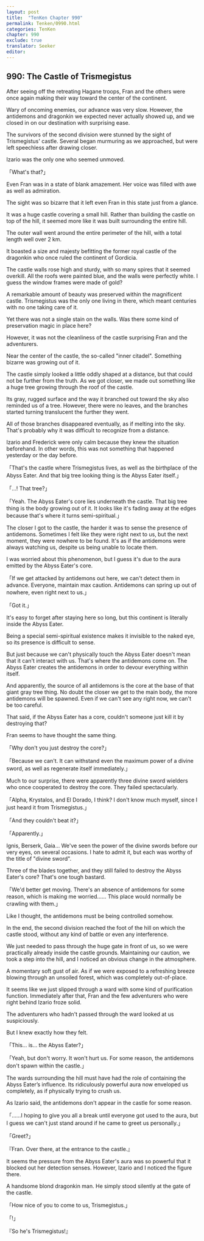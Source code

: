 ```yaml
---
layout: post
title:  "TenKen Chapter 990"
permalink: Tenken/0990.html
categories: TenKen
chapter: 990
exclude: true
translator: Seeker
editor: 
---
```

<h2>990: The Castle of Trismegistus</h2>

After seeing off the retreating Hagane troops, Fran and the others were once again making their way toward the center of the continent.

Wary of oncoming enemies, our advance was very slow. However, the antidemons and dragonkin we expected never actually showed up, and we closed in on our destination with surprising ease.

The survivors of the second division were stunned by the sight of Trismegistus' castle. Several began murmuring as we approached, but were left speechless after drawing closer.

Izario was the only one who seemed unmoved.

「What's that?」

Even Fran was in a state of blank amazement. Her voice was filled with awe as well as admiration.

The sight was so bizarre that it left even Fran in this state just from a glance.

It was a huge castle covering a small hill. Rather than building the castle on top of the hill, it seemed more like it was built surrounding the entire hill.

The outer wall went around the entire perimeter of the hill, with a total length well over 2 km.

It boasted a size and majesty befitting the former royal castle of the dragonkin who once ruled the continent of Gordicia.

The castle walls rose high and sturdy, with so many spires that it seemed overkill. All the roofs were painted blue, and the walls were perfectly white. I guess the window frames were made of gold?

A remarkable amount of beauty was preserved within the magnificent castle. Trismegistus was the only one living in there, which meant centuries with no one taking care of it.

Yet there was not a single stain on the walls. Was there some kind of preservation magic in place here?

However, it was not the cleanliness of the castle surprising Fran and the adventurers.

Near the center of the castle, the so-called "inner citadel". Something bizarre was growing out of it.

The castle simply looked a little oddly shaped at a distance, but that could not be further from the truth. As we got closer, we made out something like a huge tree growing through the roof of the castle.

Its gray, rugged surface and the way it branched out toward the sky also reminded us of a tree. However, there were no leaves, and the branches started turning translucent the further they went.

All of those branches disappeared eventually, as if melting into the sky. That's probably why it was difficult to recognize from a distance.

Izario and Frederick were only calm because they knew the situation beforehand. In other words, this was not something that happened yesterday or the day before.

「That's the castle where Trismegistus lives, as well as the birthplace of the Abyss Eater. And that big tree looking thing is the Abyss Eater itself.」

「...! That tree?」

「Yeah. The Abyss Eater's core lies underneath the castle. That big tree thing is the body growing out of it. It looks like it's fading away at the edges because that's where it turns semi-spiritual.」

The closer I got to the castle, the harder it was to sense the presence of antidemons. Sometimes I felt like they were right next to us, but the next moment, they were nowhere to be found. It's as if the antidemons were always watching us, despite us being unable to locate them.

I was worried about this phenomenon, but I guess it's due to the aura emitted by the Abyss Eater's core.

「If we get attacked by antidemons out here, we can't detect them in advance. Everyone, maintain max caution. Antidemons can spring up out of nowhere, even right next to us.」

「Got it.」

It's easy to forget after staying here so long, but this continent is literally inside the Abyss Eater.

Being a special semi-spiritual existence makes it invisible to the naked eye, so its presence is difficult to sense.

But just because we can't physically touch the Abyss Eater doesn't mean that it can't interact with us. That's where the antidemons come on. The Abyss Eater creates the antidemons in order to devour everything within itself.

And apparently, the source of all antidemons is the core at the base of that giant gray tree thing. No doubt the closer we get to the main body, the more antidemons will be spawned. Even if we can't see any right now, we can't be too careful.

That said, if the Abyss Eater has a core, couldn't someone just kill it by destroying that?

Fran seems to have thought the same thing.

「Why don't you just destroy the core?」

「Because we can't. It can withstand even the maximum power of a divine sword, as well as regenerate itself immediately.」

Much to our surprise, there were apparently three divine sword wielders who once cooperated to destroy the core. They failed spectacularly.

「Alpha, Krystalos, and El Dorado, I think? I don't know much myself, since I just heard it from Trismegistus.」

「And they couldn't beat it?」

「Apparently.」

Ignis, Berserk, Gaia… We've seen the power of the divine swords before our very eyes, on several occasions. I hate to admit it, but each was worthy of the title of "divine sword".

Three of the blades together, and they still failed to destroy the Abyss Eater's core? That's one tough bastard.

「We'd better get moving. There's an absence of antidemons for some reason, which is making me worried…… This place would normally be crawling with them.」

Like I thought, the antidemons must be being controlled somehow.

In the end, the second division reached the foot of the hill on which the castle stood, without any kind of battle or even any interference.

We just needed to pass through the huge gate in front of us, so we were practically already inside the castle grounds. Maintaining our caution, we took a step into the hill, and I noticed an obvious change in the atmosphere.

A momentary soft gust of air. As if we were exposed to a refreshing breeze blowing through an unsoiled forest, which was completely out-of-place.

It seems like we just slipped through a ward with some kind of purification function. Immediately after that, Fran and the few adventurers who were right behind Izario froze solid.

The adventurers who hadn't passed through the ward looked at us suspiciously.

But I knew exactly how they felt.

「This… is… the Abyss Eater?」

「Yeah, but don't worry. It won't hurt us. For some reason, the antidemons don't spawn within the castle.」

The wards surrounding the hill must have had the role of containing the Abyss Eater’s influence. Its ridiculously powerful aura now enveloped us completely, as if physically trying to crush us.

As Izario said, the antidemons don't appear in the castle for some reason.

「……I hoping to give you all a break until everyone got used to the aura, but I guess we can't just stand around if he came to greet us personally.」

「Greet?」

『Fran. Over there, at the entrance to the castle.』

It seems the pressure from the Abyss Eater's aura was so powerful that it blocked out her detection senses. However, Izario and I noticed the figure there.

A handsome blond dragonkin man. He simply stood silently at the gate of the castle.

「How nice of you to come to us, Trismegistus.」

「!」

『So he's Trismegistus!』


